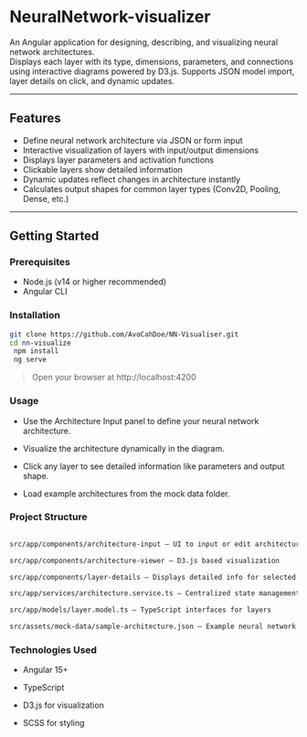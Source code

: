 # NeuralNetwork-visualizer

An Angular application for designing, describing, and visualizing neural network architectures.  
Displays each layer with its type, dimensions, parameters, and connections using interactive diagrams powered by D3.js. Supports JSON model import, layer details on click, and dynamic updates.

---

## Features

- Define neural network architecture via JSON or form input
- Interactive visualization of layers with input/output dimensions
- Displays layer parameters and activation functions
- Clickable layers show detailed information
- Dynamic updates reflect changes in architecture instantly
- Calculates output shapes for common layer types (Conv2D, Pooling, Dense, etc.)

---

## Getting Started

### Prerequisites

- Node.js (v14 or higher recommended)
- Angular CLI

### Installation

```bash
git clone https://github.com/AvoCahDoe/NN-Visualiser.git
cd nn-visualize
 npm install
 ng serve
```

> Open your browser at http://localhost:4200

### Usage

- Use the Architecture Input panel to define your neural network architecture.

- Visualize the architecture dynamically in the diagram.

- Click any layer to see detailed information like parameters and output shape.

- Load example architectures from the mock data folder.

### Project Structure

```bash

src/app/components/architecture-input — UI to input or edit architecture JSON

src/app/components/architecture-viewer — D3.js based visualization

src/app/components/layer-details — Displays detailed info for selected layer

src/app/services/architecture.service.ts — Centralized state management

src/app/models/layer.model.ts — TypeScript interfaces for layers

src/assets/mock-data/sample-architecture.json — Example neural network

```

### Technologies Used

- Angular 15+

- TypeScript

- D3.js for visualization

- SCSS for styling
